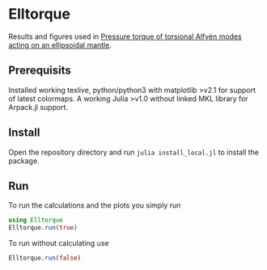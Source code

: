 # Elltorque

Results and figures used in [Pressure torque of torsional Alfvén modes acting on an ellipsoidal mantle](https://doi.org/10.1093/gji/ggaa166).

## Prerequisits

Installed working texlive, python/python3 with matplotlib >v2.1 for support of latest colormaps. A working Julia >v1.0 without linked MKL library for Arpack.jl support.


## Install

Open the repository directory and run `julia install_local.jl` to install the package.

## Run

To run the calculations and the plots you simply run

```julia
using Elltorque
Elltorque.run(true)
```

To run without calculating use

```julia
Elltorque.run(false)
```
